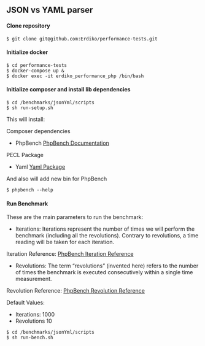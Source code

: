 ## JSON vs YAML parser

#### Clone repository
```
$ git clone git@github.com:Erdiko/performance-tests.git
```

#### Initialize docker
```
$ cd performance-tests
$ docker-compose up &
$ docker exec -it erdiko_performance_php /bin/bash
```

#### Initialize composer and install lib dependencies

```
$ cd /benchmarks/jsonYml/scripts
$ sh run-setup.sh
```

This will install:

Composer dependencies
  - PhpBench [PhpBench Documentation](http://phpbench.readthedocs.io/en/latest/index.html)

PECL Package
 - Yaml [Yaml Package](https://pecl.php.net/package/yaml)

And also will add new bin for PhpBench
```
$ phpbench --help
```


#### Run Benchmark
These are the main parameters to run the benchmark:

 - Iterations: Iterations represent the number of times we will perform the benchmark (including all the revolutions). Contrary to revolutions, a time reading will be taken for each iteration.

Iteration Reference: [PhpBench Iteration Reference](http://phpbench.readthedocs.io/en/latest/writing-benchmarks.html#verifying-and-improving-stability-iterations)

 - Revolutions: The term “revolutions” (invented here) refers to the number of times the benchmark is executed consecutively within a single time measurement.

Revolution Reference: [PhpBench Revolution Reference](http://phpbench.readthedocs.io/en/latest/writing-benchmarks.html#improving-precision-revolutions)

Default Values:
 - Iterations: 1000
 - Revolutions 10

```
$ cd /benchmarks/jsonYml/scripts
$ sh run-bench.sh
```
